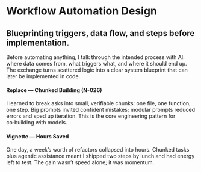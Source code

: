 # Workflow Automation Design

## Blueprinting triggers, data flow, and steps before implementation.

Before automating anything, I talk through the intended process with AI: where data comes from, what triggers what, and where it should end up. The exchange turns scattered logic into a clear system blueprint that can later be implemented in code.

#### Replace — Chunked Building (N-026)

I learned to break asks into small, verifiable chunks: one file, one function, one step. Big prompts invited confident mistakes; modular prompts reduced errors and sped up iteration. This is the core engineering pattern for co‑building with models.

#### Vignette — Hours Saved

One day, a week’s worth of refactors collapsed into hours. Chunked tasks plus agentic assistance meant I shipped two steps by lunch and had energy left to test. The gain wasn’t speed alone; it was momentum.
